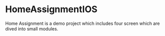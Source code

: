 # HomeAssignmentIOS
Home Assignment is a demo project which includes four screen which are dived into small modules.
